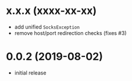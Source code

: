 # x.x.x (xxxx-xx-xx)
- add unified `SocksException`
- remove host/port redirection checks (fixes #3)

# 0.0.2 (2019-08-02)
- initial release
